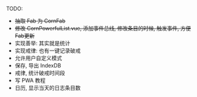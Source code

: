 TODO:
- ~~抽取 Fab 为 CornFab~~
- ~~修改 CornPowerfulList.vue, 添加事件总线, 修改条目的时候, 触发事件, 方便Fab更新~~
- 实现善举: 其实就是统计
- 实现戒律: 也有一键记录破戒
- 允许用户自定义模式
- 保存, 导出 IndexDB
- 戒律, 统计破戒时间段
- 写 PWA 教程
- 日历, 显示当天的日志条目数